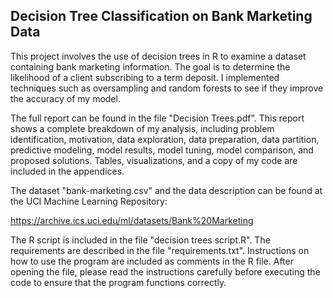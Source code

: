 Decision Tree Classification on Bank Marketing Data
----------------

This project involves the use of decision trees in R to examine a dataset containing bank marketing information.  The goal is to determine the likelihood of a client subscribing to a term deposit.  I implemented techniques such as oversampling and random forests to see if they improve the accuracy of my model.

The full report can be found in the file "Decision Trees.pdf".  This report shows a complete breakdown of my analysis, including problem identification, motivation, data exploration, data preparation, data partition, predictive modeling, model results, model tuning, model comparison, and proposed solutions.  Tables, visualizations, and a copy of my code are included in the appendices.

The dataset "bank-marketing.csv" and the data description can be found at the UCI Machine Learning Repository:

https://archive.ics.uci.edu/ml/datasets/Bank%20Marketing

The R script is included in the file "decision trees script.R".  The requirements are described in the file "requirements.txt".  Instructions on how to use the program are included as comments in the R file.  After opening the file, please read the instructions carefully before executing the code to ensure that the program functions correctly.